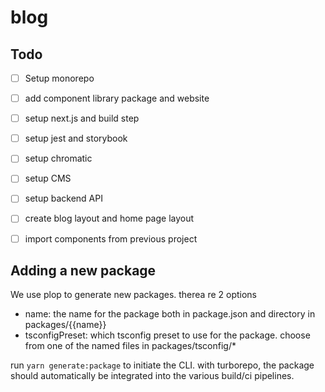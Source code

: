 # blog

## Todo

- [ ] Setup monorepo
- [ ] add component library package and website
- [ ] setup next.js and build step
- [ ] setup jest and storybook
- [ ] setup chromatic
- [ ] setup CMS
- [ ] setup backend API
- [ ] create blog layout and home page layout
- [ ] import components from previous project


## Adding a new package

We use plop to generate new packages. therea re 2 options

- name: the name for the package both in package.json and directory in packages/{{name}}
- tsconfigPreset: which tsconfig preset to use for the package. choose from one of the named files in packages/tsconfig/*

run `yarn generate:package` to initiate the CLI. with turborepo, the package should automatically be integrated into the various build/ci pipelines.

